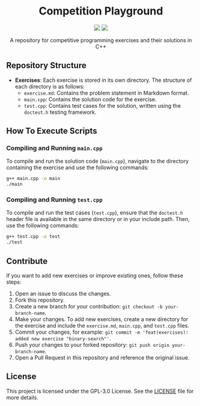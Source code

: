 
<h1 align="center">Competition Playground</h1>

<p align="center">
<a href="#repository-structure"><img src="https://img.shields.io/badge/structure-BD93F9?style=for-the-badge"></a>
<a href="#how-to-execute-scripts"><img src="https://img.shields.io/badge/how%20to%20run-BD93F9?style=for-the-badge"></a>
</p>

<p align="center">A repository for competitive programming exercises and their solutions in C++</p>

## Repository Structure

- **Exercises**: Each exercise is stored in its own directory. The structure of each directory is as follows:
  - `exercise.md`: Contains the problem statement in Markdown format.
  - `main.cpp`: Contains the solution code for the exercise.
  - `test.cpp`: Contains test cases for the solution, written using the `doctest.h` testing framework.

## How To Execute Scripts

### Compiling and Running `main.cpp`

To compile and run the solution code (`main.cpp`), navigate to the directory containing the exercise and use the following commands:

```bash
g++ main.cpp -o main
./main
```

### Compiling and Running `test.cpp`

To compile and run the test cases (`test.cpp`), ensure that the `doctest.h` header file is available in the same directory or in your include path. Then, use the following commands:

```bash
g++ test.cpp -o test
./test
```

## Contribute

If you want to add new exercises or improve existing ones, follow these steps:

1. Open an issue to discuss the changes.
2. Fork this repository.
3. Create a new branch for your contribution: `git checkout -b your-branch-name`.
4. Make your changes. To add new exercises, create a new directory for the exercise and include the `exercise.md`, `main.cpp`, and `test.cpp` files.
5. Commit your changes, for example: `git commit -m 'feat(exercises): added new exercise "binary-search"'`.
6. Push your changes to your forked repository: `git push origin your-branch-name`.
7. Open a Pull Request in this repository and reference the original issue.

## License

This project is licensed under the GPL-3.0 License. See the [LICENSE](LICENSE) file for more details.
